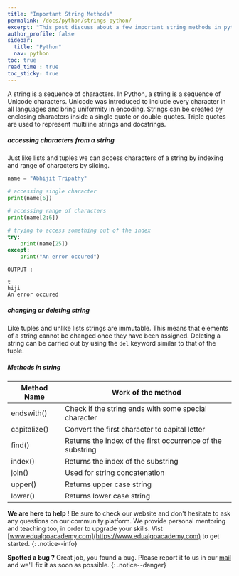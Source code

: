 ```yaml
---
title: "Important String Methods"
permalink: /docs/python/strings-python/
excerpt: "This post discuss about a few important string methods in python"
author_profile: false
sidebar:
  title: "Python"
  nav: python
toc: true
read_time : true
toc_sticky: true
---
```


<script type="text/javascript" async
  src="https://cdn.mathjax.org/mathjax/latest/MathJax.js?config=TeX-MML-AM_CHTML">
</script>

A string is a sequence of characters. In Python, a string is a sequence of Unicode characters. Unicode was introduced to include every character in all languages and bring uniformity in encoding. Strings can be created by enclosing characters inside a single quote or double-quotes. Triple quotes are used to represent multiline strings and docstrings.

##### accessing characters from a string

Just like lists and tuples we can access characters of a string by indexing and range of characters by slicing.

```python
name = "Abhijit Tripathy"

# accessing single character
print(name[6])
```

```python
# accessing range of characters
print(name[2:6])

# trying to access something out of the index
try:
    print(name[25])
except:
    print("An error occured")
```

```
OUTPUT :

t
hiji
An error occured
```

##### changing or deleting string

Like tuples and unlike lists strings are immutable. This means that elements of a string cannot be changed once they have been assigned. Deleting a string can be carried out by using the ``del`` keyword similar to that of the tuple.

##### Methods in string

| Method Name  | Work of the method                                         |
| ------------ | ---------------------------------------------------------- |
| endswith()   | Check if the string ends with some special character       |
| capitalize() | Convert the first character to capital letter              |
| find()       | Returns the index of the first occurrence of the substring |
| index()      | Returns the index of the substring                         |
| join()       | Used for string concatenation                              |
| upper()      | Returns upper case string                                  |
| lower()      | Returns lower case string                                  |


<i class="fas fa-lightbulb fa-2x"></i> **We are here to help** ! Be sure to check our website and don't hesitate to ask any questions on our community platform. We provide personal mentoring and teaching too, in order to upgrade your skills. Vist [www.edualgoacademy.com](https://www.edualgoacademy.com) to get started.
{: .notice--info}

<i class="fas fa-bug fa-2x"></i> **Spotted a bug ?** Great job, you found a bug. Please report it to us in our [mail](mailto:founder@edualgoacademy.com) and we'll fix it as soon as possible.
{: .notice--danger}